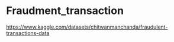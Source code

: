 # Fraudment_transaction
https://www.kaggle.com/datasets/chitwanmanchanda/fraudulent-transactions-data
